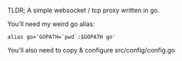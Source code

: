 TLDR; A simple websocket / tcp proxy written in go.

You'll need my weird go alias:

```
alias go='GOPATH=`pwd`:$GOPATH go'
```

You'll also need to copy & configure src/config/config.go
